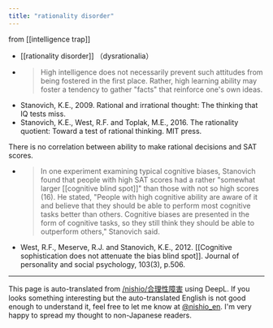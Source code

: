 ```yaml
---
title: "rationality disorder"
---
```


from  [[intelligence trap]]
- [[rationality disorder]] （dysrationalia）
- > High intelligence does not necessarily prevent such attitudes from being fostered in the first place. Rather, high learning ability may foster a tendency to gather "facts" that reinforce one's own ideas.
- Stanovich, K.E., 2009. Rational and irrational thought: The thinking that IQ tests miss.
- Stanovich, K.E., West, R.F. and Toplak, M.E., 2016. The rationality quotient: Toward a test of rational thinking. MIT press.

There is no correlation between ability to make rational decisions and SAT scores.
- > In one experiment examining typical cognitive biases, Stanovich found that people with high SAT scores had a rather "somewhat larger [[cognitive blind spot]]" than those with not so high scores (16). He stated, "People with high cognitive ability are aware of it and believe that they should be able to perform most cognitive tasks better than others. Cognitive biases are presented in the form of cognitive tasks, so they still think they should be able to outperform others," Stanovich said.
- West, R.F., Meserve, R.J. and Stanovich, K.E., 2012. [[Cognitive sophistication does not attenuate the bias blind spot]]. Journal of personality and social psychology, 103(3), p.506.

---
This page is auto-translated from [/nishio/合理性障害](https://scrapbox.io/nishio/合理性障害) using DeepL. If you looks something interesting but the auto-translated English is not good enough to understand it, feel free to let me know at [@nishio_en](https://twitter.com/nishio_en). I'm very happy to spread my thought to non-Japanese readers.
